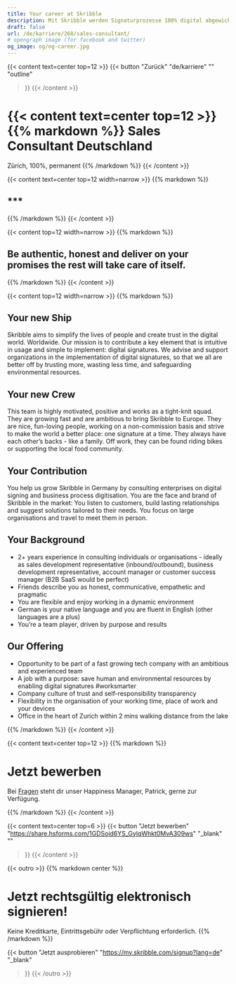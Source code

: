 ```yaml
---
title: Your career at Skribble
description: Mit Skribble werden Signaturprozesse 100% digital abgewickelt, basierend auf der qualifizierten elektronischen Signatur “QES” - die e-Unterschrift, die vor Schweizer und EU Gesetz der handschriftlichen Unterschrift gleichgestellt ist.
draft: false
url: /de/karriere/268/sales-consultant/
# opengraph image (for facebook and twitter)
og_image: og/og-career.jpg
---
```


{{< content text=center top=12 >}}
{{< button
  "Zurück"
  "de/karriere"
  ""
  "outline"
>}}
{{< /content >}}

{{< content text=center top=12 >}}
{{% markdown %}}
Sales Consultant 
Deutschland
===============
Zürich, 100%, permanent
{{% /markdown %}}
{{< /content >}}

{{< content text=center top=12 width=narrow >}}
{{% markdown %}}
## ***
{{% /markdown %}}
{{< /content >}}

{{< content top=12 width=narrow >}}
{{% markdown %}}
## Be authentic, honest and deliver on your promises the rest will take care of itself. 
{{% /markdown %}}
{{< /content >}}

{{< content top=12 width=narrow >}}
{{% markdown %}}
## Your new Ship
Skribble aims to simplify the lives of people and create trust in the digital world. Worldwide. Our mission is to contribute a key element that is intuitive in usage and simple to implement: digital signatures. We advise and support organizations in the implementation of digital signatures, so that we all are better off by trusting more, wasting less time, and safeguarding environmental resources.  

## Your new Crew
This team is highly motivated, positive and works as a tight-knit squad. They are growing fast and are ambitious to bring Skribble to Europe. They are nice, fun-loving people, working on a non-commission basis and strive to make the world a better place: one signature at a time. They always have each other’s backs - like a family. Off work, they can be found riding bikes or supporting the local food community.

## Your Contribution
You help us grow Skribble in Germany by consulting enterprises on digital signing and business process digitisation. You are the face and brand of Skribble in the market: You listen to customers, build lasting relationships and suggest solutions tailored to their needs. You focus on large organisations and travel to meet them in person.

## Your Background
- 2+ years experience in consulting individuals or organisations - ideally as sales development representative (inbound/outbound), business development representative, account manager or customer success manager (B2B SaaS would be perfect)
- Friends describe you as honest, communicative, empathetic and pragmatic
- You are flexible and enjoy working in a dynamic environment
- German is your native language and you are fluent in English (other languages are a plus)
- You’re a team player, driven by purpose and results


## Our Offering
- Opportunity to be part of a fast growing tech company with an ambitious and experienced team 
- A job with a purpose: save human and environmental resources by enabling digital signatures #worksmarter
- Company culture of trust and self-responsibility  transparency
- Flexibility in the organisation of your working time, place of work and your devices
- Office in the heart of Zurich within 2 mins walking distance from the lake

{{% /markdown %}}
{{< /content >}}

{{< content text=center top=12 >}}
{{% markdown %}}
# Jetzt bewerben
Bei [Fragen](https://help.skribble.com/kb-tickets/new) steht dir unser Happiness Manager, Patrick, 
gerne zur Verfügung.

{{% /markdown %}}
{{< /content >}}

{{< content text=center top=6 >}}
{{< button
  "Jetzt bewerben"
  "https://share.hsforms.com/1GDSoid6YS_GylqWhkt0MvA309ws"
  "_blank"
  ""
>}}
{{< /content >}}


[//]: # (--------------------------------------------------------------------------------------------------------------)

{{< outro   >}}
{{% markdown center %}}
# Jetzt rechtsgültig elektronisch signieren!
Keine Kreditkarte, Eintrittsgebühr oder
Verpflichtung erforderlich.
{{% /markdown %}}

{{< button
  "Jetzt ausprobieren"
  "https://my.skribble.com/signup?lang=de"
  "_blank"
>}}
{{< /outro >}}